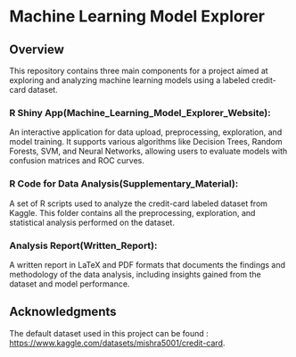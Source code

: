 # Machine Learning Model Explorer

## Overview
This repository contains three main components for a project aimed at exploring and analyzing machine learning models using a labeled credit-card dataset.

### R Shiny App(Machine_Learning_Model_Explorer_Website): 
An interactive application for data upload, preprocessing, exploration, and model training. It supports various algorithms like Decision Trees, Random Forests, SVM, and Neural Networks, allowing users to evaluate models with confusion matrices and ROC curves.

### R Code for Data Analysis(Supplementary_Material):
A set of R scripts used to analyze the credit-card labeled dataset from Kaggle. This folder contains all the preprocessing, exploration, and statistical analysis performed on the dataset.

### Analysis Report(Written_Report): 
A written report in LaTeX and PDF formats that documents the findings and methodology of the data analysis, including insights gained from the dataset and model performance.

## Acknowledgments
The default dataset used in this project can be found : https://www.kaggle.com/datasets/mishra5001/credit-card.
